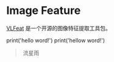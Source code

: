 # Image Feature
[VLFeat](http://www.vlfeat.org/index.html) 是一个开源的图像特征提取工具包。

  print('hello word!')
  print('hellow word!')


>  流星雨
